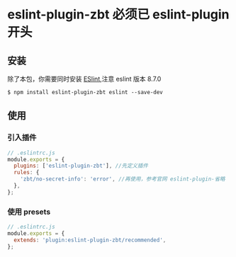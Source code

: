 # eslint-plugin-zbt 必须已 eslint-plugin 开头

## 安装

除了本包，你需要同时安装 [ESlint](https://eslint.org/),注意 eslint 版本 8.7.0

```shell
$ npm install eslint-plugin-zbt eslint --save-dev
```

## 使用

### 引入插件

```js
// .eslintrc.js
module.exports = {
  plugins: ['eslint-plugin-zbt'], //先定义插件
  rules: {
    'zbt/no-secret-info': 'error', //再使用，参考官网 eslint-plugin-省略
  },
};
```

### 使用 presets

```js
// .eslintrc.js
module.exports = {
  extends: 'plugin:eslint-plugin-zbt/recommended',
};
```
